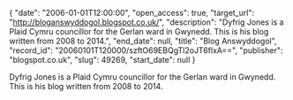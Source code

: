 {
  "date": "2006-01-01T12:00:00", 
  "open_access": true, 
  "target_url": "http://bloganswyddogol.blogspot.co.uk/", 
  "description": "Dyfrig Jones is a Plaid Cymru councillor for the Gerlan ward in Gwynedd. This is his blog written from 2008 to 2014.", 
  "end_date": null, 
  "title": "Blog Answyddogol", 
  "record_id": "20060101T120000/szftO69EBQgTl2oJT6flxA==", 
  "publisher": "blogspot.co.uk", 
  "slug": 49269, 
  "start_date": null
}

Dyfrig Jones is a Plaid Cymru councillor for the Gerlan ward in Gwynedd. This is his blog written from 2008 to 2014.